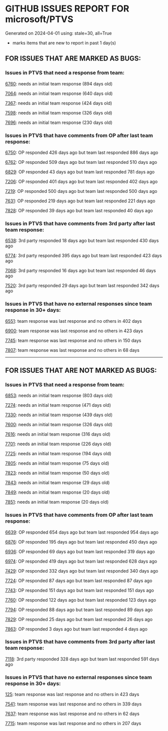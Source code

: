 
# GITHUB ISSUES REPORT FOR microsoft/PTVS


Generated on 2024-04-01 using: stale=30, all=True


* marks items that are new to report in past 1 day(s)


## FOR ISSUES THAT ARE MARKED AS BUGS:


### Issues in PTVS that need a response from team:


  [6760](https://github.com/microsoft/PTVS/issues/6760 "Evaluates all the expressions in interactive windows ignore the Completion Mode setting."): needs an initial team response (894 days old)

  [7064](https://github.com/microsoft/PTVS/issues/7064 "Some intellisense don't work well in interactive window after writing some REPL commands"): needs an initial team response (640 days old)

  [7367](https://github.com/microsoft/PTVS/issues/7367 "No output result after clicking 'Execute Project in Python Interactive'"): needs an initial team response (424 days old)

  [7598](https://github.com/microsoft/PTVS/issues/7598 "Auto commenting lines using LF or CRLF "): needs an initial team response (326 days old)

  [7696](https://github.com/microsoft/PTVS/issues/7696 "Go To All can't find the method where is defined in another project"): needs an initial team response (230 days old)

### Issues in PTVS that have comments from OP after last team response:


  [6750](https://github.com/microsoft/PTVS/issues/6750 "An error pops up when run &quot;Django Check, Django Migrate, Django Create Superuser...&quot;. "): OP responded 426 days ago but team last responded 886 days ago

  [6762](https://github.com/microsoft/PTVS/issues/6762 "Unchecked &quot;Parameter information&quot; still has signature help."): OP responded 509 days ago but team last responded 510 days ago

  [6829](https://github.com/microsoft/PTVS/issues/6829 "IntelliSense which is modified manually does not work after restart the VS."): OP responded 43 days ago but team last responded 781 days ago

  [7206](https://github.com/microsoft/PTVS/issues/7206 "The active environment doesn't change with the Cookiecutter Explorer is open"): OP responded 401 days ago but team last responded 402 days ago

  [7219](https://github.com/microsoft/PTVS/issues/7219 "No output with using ipython interactive window"): OP responded 500 days ago but team last responded 500 days ago

  [7631](https://github.com/microsoft/PTVS/issues/7631 "An unexpected error occured when first creating the conda env."): OP responded 219 days ago but team last responded 221 days ago

  [7828](https://github.com/microsoft/PTVS/issues/7828 "IntelliSense for Search Paths doesn't work when import folder outside the workspace."): OP responded 39 days ago but team last responded 40 days ago

### Issues in PTVS that have comments from 3rd party after last team response:


  [6538](https://github.com/microsoft/PTVS/issues/6538 "No static analysis suggestions in Interactive window."): 3rd party responded 18 days ago but team last responded 430 days ago

  [6774](https://github.com/microsoft/PTVS/issues/6774 "The Python installed from Microsoft Store couldn't view installed packages when first use the environment."): 3rd party responded 395 days ago but team last responded 423 days ago

  [7068](https://github.com/microsoft/PTVS/issues/7068 "reportMissingImports : Even if the module is successfully installed, a warning will still be displayed in the Error List window"): 3rd party responded 16 days ago but team last responded 46 days ago

  [7520](https://github.com/microsoft/PTVS/issues/7520 " Visual Studio 2022 keeps breaking on exception which seems to be handled in Python internally"): 3rd party responded 29 days ago but team last responded 342 days ago

### Issues in PTVS that have no external responses since team response in 30+ days:


  [6551](https://github.com/microsoft/PTVS/issues/6551 "Navigation bar is not working"): team response was last response and no others in 402 days

  [6900](https://github.com/microsoft/PTVS/issues/6900 "Python 3.10 fails to hit breakpoints when &quot;Native Code Debugging&quot; is enabled."): team response was last response and no others in 423 days

  [7745](https://github.com/microsoft/PTVS/issues/7745 "There is no info bar appear to suggest install pytest when Test Explorer is open "): team response was last response and no others in 150 days

  [7807](https://github.com/microsoft/PTVS/issues/7807 "It showed empty class name when type @."): team response was last response and no others in 68 days

---

## FOR ISSUES THAT ARE NOT MARKED AS BUGS:


### Issues in PTVS that need a response from team:


  [6853](https://github.com/microsoft/PTVS/issues/6853 "Unable to install suggested module when using IPython interactive mode."): needs an initial team response (803 days old)

  [7274](https://github.com/microsoft/PTVS/issues/7274 "Changing error messages - differences in reported errors between VS and pyright cli"): needs an initial team response (471 days old)

  [7330](https://github.com/microsoft/PTVS/issues/7330 "Unable to create DLL for C++ "): needs an initial team response (439 days old)

  [7600](https://github.com/microsoft/PTVS/issues/7600 "Modal pop-up persists when a breakpoint cannot resolve conditional expression "): needs an initial team response (326 days old)

  [7616](https://github.com/microsoft/PTVS/issues/7616 "Lots of debug symbols are being loaded at every application start"): needs an initial team response (316 days old)

  [7701](https://github.com/microsoft/PTVS/issues/7701 "No IntelliSense when import a new created django app."): needs an initial team response (226 days old)

  [7725](https://github.com/microsoft/PTVS/issues/7725 "The VS crashed after choose the progress when remote debug."): needs an initial team response (194 days old)

  [7805](https://github.com/microsoft/PTVS/issues/7805 "Refactor rename incorrect when the referenced method is defined in another project."): needs an initial team response (75 days old)

  [7823](https://github.com/microsoft/PTVS/issues/7823 "Unexpected error occured. About Conda env."): needs an initial team response (50 days old)

  [7843](https://github.com/microsoft/PTVS/issues/7843 "Bogus Environment Names in UI"): needs an initial team response (29 days old)

  [7849](https://github.com/microsoft/PTVS/issues/7849 "JAWS/NVDA is not announcing the tooltip info for the &quot;Search Paths&quot; &quot;Script Arguments&quot; &quot;Interpreter Path&quot; &quot;Interpreter Arguments&quot; etc., edit fields: A11y_Accessibility Testing for Python in VS_Project_4294967294_Properties_ScreenReader"): needs an initial team response (20 days old)

  [7851](https://github.com/microsoft/PTVS/issues/7851 "Only color is used to differentiate between &quot;Change virtual environment location&quot; & &quot;How do I manage Python environment&quot; link with normal text: A11y_Accessibility Testing for Python in VS_Created Project_Add Environment_Usability"): needs an initial team response (20 days old)

### Issues in PTVS that have comments from OP after last team response:


  [6639](https://github.com/microsoft/PTVS/issues/6639 " IntelliSense does not work when changed SearchPath in PythonSettings.json file in open folder."): OP responded 654 days ago but team last responded 954 days ago

  [6876](https://github.com/microsoft/PTVS/issues/6876 "Extract method only works on one line and rename doesn't work at all"): OP responded 195 days ago but team last responded 450 days ago

  [6936](https://github.com/microsoft/PTVS/issues/6936 "Skip tests after clicking “Analyze Code Coverage”."): OP responded 69 days ago but team last responded 319 days ago

  [6974](https://github.com/microsoft/PTVS/issues/6974 "No IntelliSense when import folder under the workspace."): OP responded 419 days ago but team last responded 628 days ago

  [7429](https://github.com/microsoft/PTVS/issues/7429 "Start without Debug and Start with Debug button not available in right click menu"): OP responded 332 days ago but team last responded 340 days ago

  [7724](https://github.com/microsoft/PTVS/issues/7724 "An error pops up after clicking 'Find' when attach to python remote."): OP responded 87 days ago but team last responded 87 days ago

  [7743](https://github.com/microsoft/PTVS/issues/7743 "environment load sequence broken"): OP responded 151 days ago but team last responded 151 days ago

  [7760](https://github.com/microsoft/PTVS/issues/7760 "Failed to create &quot;tiangolo/full-stack-fastapi-postgresql&quot; template in Cookiecutter. "): OP responded 122 days ago but team last responded 123 days ago

  [7794](https://github.com/microsoft/PTVS/issues/7794 "Unable to debug python code in a C++ application that embeds the python interpreter"): OP responded 88 days ago but team last responded 89 days ago

  [7829](https://github.com/microsoft/PTVS/issues/7829 "&quot;Python was not found; run without arguments to install from the Microsoft Store...&quot; appeared in Python project. "): OP responded 25 days ago but team last responded 26 days ago

  [7863](https://github.com/microsoft/PTVS/issues/7863 "Loading is extremely slow when using mixed code debugging"): OP responded 3 days ago but team last responded 4 days ago

### Issues in PTVS that have comments from 3rd party after last team response:


  [7118](https://github.com/microsoft/PTVS/issues/7118 "IPython interactive mode always freezing"): 3rd party responded 328 days ago but team last responded 591 days ago

### Issues in PTVS that have no external responses since team response in 30+ days:


  [125](https://github.com/microsoft/PTVS/issues/125 "Automatically attach to subprocesses when debugging"): team response was last response and no others in 423 days

  [7541](https://github.com/microsoft/PTVS/issues/7541 "The 'environment.yml' file can not be detected to create a conda env when reload project"): team response was last response and no others in 339 days

  [7637](https://github.com/microsoft/PTVS/issues/7637 "IntelliSense hangs indefinitely on various occasions, only process restart helps"): team response was last response and no others in 62 days

  [7715](https://github.com/microsoft/PTVS/issues/7715 "After switching to the &quot;Packages&quot; window a second time, the packages are not displayed."): team response was last response and no others in 207 days
